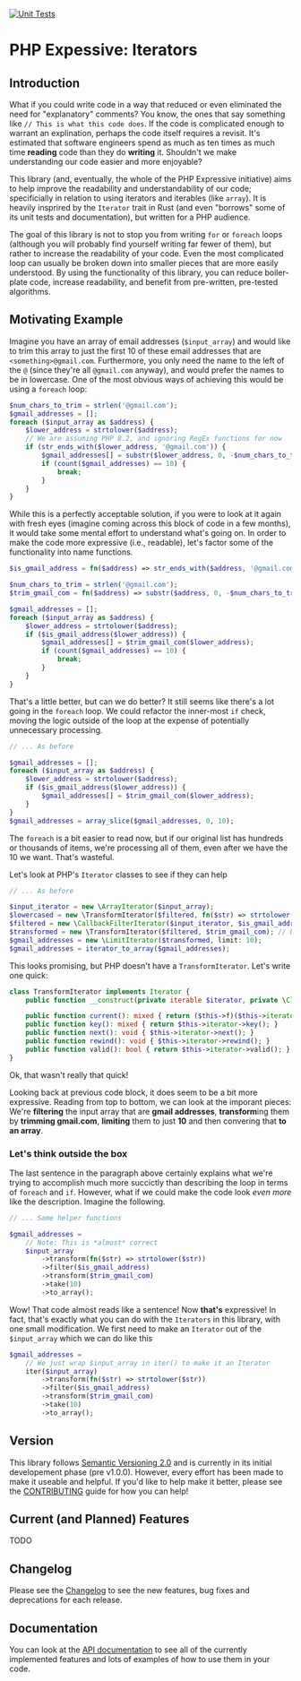 [![Unit Tests](https://github.com/dbottisti/php-experssive-iterators/actions/workflows/php.yml/badge.svg?branch=main)](https://github.com/dbottisti/php-experssive-iterators/actions/workflows/php.yml)

# PHP Expessive: Iterators

## Introduction
What if you could write code in a way that reduced or even eliminated the need for "explanatory" comments?  You know, the ones that say something like `// This is what this code does`.  If the code is complicated enough to warrant an explination, perhaps the code itself requires a revisit.  It's estimated that software engineers spend as much as ten times as much time **reading** code than they do **writing** it.  Shouldn't we make understanding our code easier and more enjoyable?

This library (and, eventually, the whole of the PHP Expressive initiative) aims to help improve the readability and understandability of our code; specificially in relation to using iterators and iterables (like `array`).  It is heavily insprired by the `Iterator` trait in Rust (and even "borrows" some of its unit tests and documentation), but written for a PHP audience.

The goal of this library is not to stop you from writing `for` or `foreach` loops (although you will probably find yourself writing far fewer of them), but rather to increase the readability of your code.  Even the most complicated loop can usually be broken down into smaller pieces that are more easily understood.  By using the functionality of this library, you can reduce boiler-plate code, increase readability, and benefit from pre-written, pre-tested algorithms.

## Motivating Example
Imagine you have an array of email addresses (`$input_array`) and would like to trim this array to just the first 10 of these email addresses that are `<something>@gmail.com`.  Furthermore, you only need the name to the left of the `@` (since they're all `@gmail.com` anyway), and would prefer the names to be in lowercase.  One of the most obvious ways of achieving this would be using a `foreach` loop:

```php
$num_chars_to_trim = strlen('@gmail.com');
$gmail_addresses = [];
foreach ($input_array as $address) {
    $lower_address = strtolower($address);
    // We are assuming PHP 8.2, and ignoring RegEx functions for now
    if (str_ends_with($lower_address, '@gmail.com')) {
        $gmail_addresses[] = substr($lower_address, 0, -$num_chars_to_trim);
        if (count($gmail_addresses) == 10) {
            break;
        }
    }
}
```

While this is a perfectly acceptable solution, if you were to look at it again with fresh eyes (imagine coming across this block of code in a few months), it would take some mental effort to understand what's going on.  In order to make the code more expressive (i.e., readable), let's factor some of the functionality into name functions.

```php
$is_gmail_address = fn($address) => str_ends_with($address, '@gmail.com');

$num_chars_to_trim = strlen('@gmail.com');
$trim_gmail_com = fn($address) => substr($address, 0, -$num_chars_to_trim);

$gmail_addresses = [];
foreach ($input_array as $address) {
    $lower_address = strtolower($address);
    if ($is_gmail_address($lower_address)) {
        $gmail_addresses[] = $trim_gmail_com($lower_address);
        if (count($gmail_addresses) == 10) {
            break;
        }
    }
}
```
That's a little better, but can we do better?  It still seems like there's a lot going in the `foreach` loop.  We could refactor the inner-most `if` check, moving the logic outside of the loop at the expense of potentially unnecessary processing.
```php
// ... As before

$gmail_addresses = [];
foreach ($input_array as $address) {
    $lower_address = strtolower($address);
    if ($is_gmail_address($lower_address)) {
        $gmail_addresses[] = $trim_gmail_com($lower_address);
    }
}
$gmail_addresses = array_slice($gmail_addresses, 0, 10);
```
The `foreach` is a bit easier to read now, but if our original list has hundreds or thousands of items, we're processing all of them, even after we have the 10 we want. That's wasteful.

Let's look at PHP's `Iterator` classes to see if they can help
```php
// ... As before

$input_iterator = new \ArrayIterator($input_array);
$lowercased = new \TransformIterator($filtered, fn($str) => strtolower($str)); // Uh oh!
$filtered = new \CallbackFilterIterator($input_iterator, $is_gmail_address);
$transformed = new \TransformIterator($filtered, $trim_gmail_com); // Uh oh, again!
$gmail_addresses = new \LimitIterator($transformed, limit: 10);
$gmail_addresses = iterator_to_array($gmail_addresses);
```
This looks promising, but PHP doesn't have a `TransformIterator`.  Let's write one quick:
```php
class TransformIterator implements Iterator {
    public function __construct(private iterable $iterator, private \Closure $f) {}

    public function current(): mixed { return ($this->f)($this->iterator->current()); }
    public function key(): mixed { return $this->iterator->key(); }
    public function next(): void { $this->iterator->next(); }
    public function rewind(): void { $this->iterator->rewind(); }
    public function valid(): bool { return $this->iterator->valid(); }
}
```
Ok, that wasn't really that quick!  

Looking back at previous code block, it does seem to be a bit more expressive.  Reading from top to bottom, we can look at the imporant pieces: We're **filtering** the input array that are **gmail addresses**, **transform**ing them by **trimming gmail.com**, **limiting** them to just **10** and then convering that **to an array**.

### Let's think outside the box
The last sentence in the paragraph above certainly explains what we're trying to accomplish much more succictly than describing the loop in terms of `foreach` and `if`.  However, what if we could make the code look *even more* like the description.  Imagine the following.
```php
// ... Same helper functions

$gmail_addresses = 
    // Note: This is *almost* correct
    $input_array
        ->transform(fn($str) => strtolower($str))
        ->filter($is_gmail_address)
        ->transform($trim_gmail_com)
        ->take(10)
        ->to_array();
```
Wow!  That code almost reads like a sentence!  Now **that's** expressive!  In fact, that's exactly what you can do with the `Iterators` in this library, with one small modification. We first need to make an `Iterator` out of the `$input_array` which we can do like this
```php
$gmail_addresses =
    // We just wrap $input_array in iter() to make it an Iterator
    iter($input_array)
        ->transform(fn($str) => strtolower($str))
        ->filter($is_gmail_address)
        ->transform($trim_gmail_com)
        ->take(10)
        ->to_array();
```

## Version
This library follows [Semantic Versioning 2.0](https://semver.org/) and is currently in its initial developement phase (pre v1.0.0).  However, every effort has been made to make it useable and helpful.  If you'd like to help make it better, please see the [CONTRIBUTING](CONTRIBUTING.md) guide for how you can help!

## Current (and Planned) Features
TODO

## Changelog
Please see the [Changelog](changelog.md) to see the new features, bug fixes and deprecations for each release.

## Documentation
You can look at the [API documentation](https://dbottisti.github.io/php-experssive-iterators/) to see all of the currently implemented features and lots of examples of how to use them in your code.